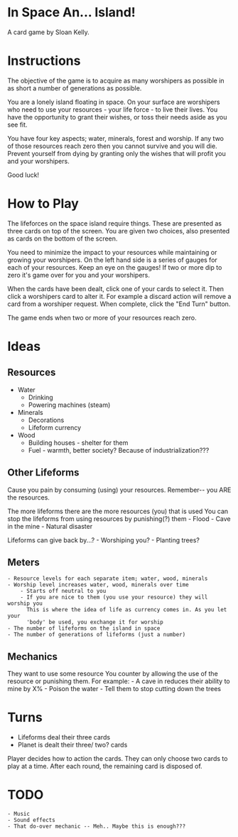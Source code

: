 # In Space An... Island!
A card game by Sloan Kelly.

# Instructions
The objective of the game is to acquire as many worshipers as possible in as short a number of generations as possible.

You are a lonely island floating in space. On your surface are worshipers who need to use your resources - your life force - to live their lives. You have the opportunity to grant their wishes, or toss their needs aside as you see fit. 

You have four key aspects; water, minerals, forest and worship. If any two of those resources reach zero then you cannot survive and you will die. Prevent yourself from dying by granting only the wishes that will profit you and your worshipers.

Good luck!

# How to Play
The lifeforces on the space island require things. These are presented as three cards on top of the screen. You are given two choices, also presented as cards on the bottom of the screen. 

You need to minimize the impact to your resources while maintaining or growing your worshipers. On the left hand side is a series of gauges for each of your resources. Keep an eye on the gauges! If two or more dip to zero it's game over for you and your worshipers.

When the cards have been dealt, click one of your cards to select it. Then click a worshipers card to alter it. For example a discard action will remove a card from a worshiper request. When complete, click the "End Turn" button.

The game ends when two or more of your resources reach zero.

# Ideas
## Resources
* Water
	- Drinking
	- Powering machines (steam)
* Minerals
	- Decorations
	- Lifeform currency
* Wood
	- Building houses - shelter for them
	- Fuel - warmth, better society? Because of industrialization???

## Other Lifeforms
Cause you pain by consuming (using) your resources. Remember-- you ARE the resources.

The more lifeforms there are the more resources (you) that is used
You can stop the lifeforms from using resources by punishing(?) them
	- Flood
	- Cave in the mine
	- Natural disaster

Lifeforms can give back by...?
	- Worshiping you?
	- Planting trees?

## Meters
	- Resource levels for each separate item; water, wood, minerals
	- Worship level increases water, wood, minerals over time
		- Starts off neutral to you
		- If you are nice to them (you use your resource) they will worship you
		  This is where the idea of life as currency comes in. As you let your 
		  'body' be used, you exchange it for worship
	- The number of lifeforms on the island in space
	- The number of generations of lifeforms (just a number)

## Mechanics
They want to use some resource
You counter by allowing the use of the resource or punishing them.
For example:
	- A cave in reduces their ability to mine by X%
	- Poison the water
	- Tell them to stop cutting down the trees

# Turns

* Lifeforms deal their three cards
* Planet is dealt their three/ two? cards

Player decides how to action the cards. They can only choose two cards to play at a time. After each round, the remaining card is disposed of.

# TODO

	- Music
	- Sound effects
	- That do-over mechanic -- Meh.. Maybe this is enough???

